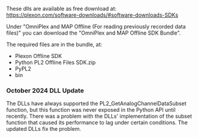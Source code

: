 These dlls are available as free download at:  
https://plexon.com/software-downloads/#software-downloads-SDKs

Under "OmniPlex and MAP Offline (For reading previously recorded data files)"
you can download the "OmniPlex and MAP Offline SDK Bundle".

The required files are in the bundle, at:

* Plexon Offline SDK
* Python PL2 Offline Files SDK.zip
* PyPL2
* bin

### October 2024 DLL Update
The DLLs have always supported the PL2_GetAnalogChannelDataSubset function, but this function was never exposed in the Python API until recently. There was a problem with the DLLs' implementation of the subset function that caused its performance to lag under certain conditions. The updated DLLs fix the problem.